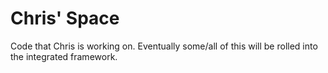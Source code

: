 # Chris' Space
Code that Chris is working on. Eventually some/all of this will be rolled into the integrated framework.
